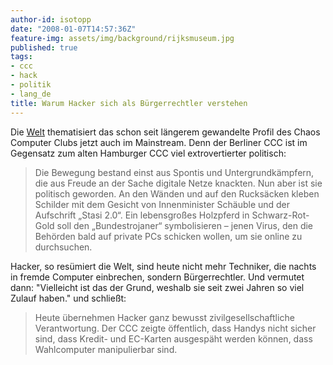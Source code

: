 ```yaml
---
author-id: isotopp
date: "2008-01-07T14:57:36Z"
feature-img: assets/img/background/rijksmuseum.jpg
published: true
tags:
- ccc
- hack
- politik
- lang_de
title: Warum Hacker sich als Bürgerrechtler verstehen
---
```

Die  [Welt](http://www.welt.de/webwelt/article1526108/Warum_Hacker_sich_als_Buergerrechtler_verstehen.html)
thematisiert das schon seit längerem gewandelte Profil des Chaos Computer
Clubs jetzt auch im Mainstream. Denn der Berliner CCC ist im Gegensatz zum
alten Hamburger CCC viel extrovertierter politisch:

> Die Bewegung bestand einst aus Spontis und Untergrundkämpfern, die aus
> Freude an der Sache digitale Netze knackten. Nun aber ist sie politisch
> geworden. An den Wänden und auf den Rucksäcken kleben Schilder mit dem
> Gesicht von Innenminister Schäuble und der Aufschrift &#8222;Stasi
> 2.0&#8220;. Ein lebensgroßes Holzpferd in Schwarz-Rot-Gold soll den
> &#8222;Bundestrojaner&#8220; symbolisieren &#8211; jenen Virus, den die
> Behörden bald auf private PCs schicken wollen, um sie online zu
> durchsuchen.

Hacker, so resümiert die Welt, sind heute nicht mehr Techniker, die nachts
in fremde Computer einbrechen, sondern Bürgerrechtler. Und vermutet dann:
"Vielleicht ist das der Grund, weshalb sie seit zwei Jahren so viel Zulauf
haben." und schließt:

> Heute übernehmen Hacker ganz bewusst zivilgesellschaftliche Verantwortung.
> Der CCC zeigte öffentlich, dass Handys nicht sicher sind, dass Kredit- und
> EC-Karten ausgespäht werden können, dass Wahlcomputer manipulierbar sind.